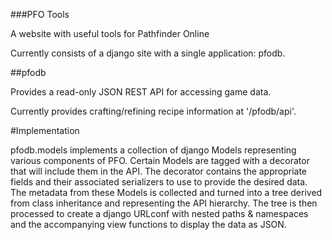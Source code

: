 ###PFO Tools

A website with useful tools for Pathfinder Online

Currently consists of a django site with a single application: pfodb.

##pfodb

Provides a read-only JSON REST API for accessing game data.

Currently provides crafting/refining recipe information at '/pfodb/api'.

#Implementation

pfodb.models implements a collection of django Models representing various components of PFO. Certain Models are
tagged with a decorator that will include them in the API. The decorator contains the appropriate fields and their
associated serializers to use to provide the desired data. The metadata from these Models is collected and turned into
a tree derived from class inheritance and representing the API hierarchy. The tree is then processed to create a django
URLconf with nested paths & namespaces and the accompanying view functions to display the data as JSON.
